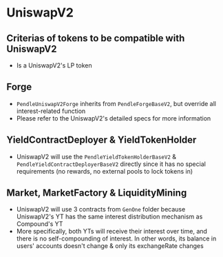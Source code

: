 # UniswapV2

## Criterias of tokens to be compatible with UniswapV2

- Is a UniswapV2's LP token

## Forge

- `PendleUniswapV2Forge` inherits from `PendleForgeBaseV2`, but override all interest-related function
- Please refer to the UniswapV2's detailed specs for more information

## YieldContractDeployer & YieldTokenHolder

- UniswapV2 will use the `PendleYieldTokenHolderBaseV2` & `PendleYieldContractDeployerBaseV2` directly since it has no special requirements (no rewards, no external pools to lock tokens in)

## Market, MarketFactory & LiquidityMining

- UniswapV2 will use 3 contracts from `GenOne` folder because UniswapV2's YT has the same interest distribution mechanism as Compound's YT
- More specifically, both YTs will receive their interest over time, and there is no self-compounding of interest. In other words, its balance in users' accounts doesn't change & only its exchangeRate changes
